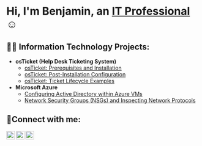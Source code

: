 <h1>Hi, I'm Benjamin, an <a href="https://linkedin.com/in/Josh">IT Professional</a>☺</h1>

<h2>👨‍💻 Information Technology Projects:</h2>

- <b>osTicket (Help Desk Ticketing System)</b>
  - [osTicket: Prerequisites and Installation](https://github.com/BenW618/osticket-prereqs)
  - [osTicket: Post-Installation Configuration](https://github.com/Benw618/post-install-config)
  - [osTicket: Ticket Lifecycle Examples](https://github.com/BenW618/ticket-lifecycle)
- <b>Microsoft Azure</b>
  - [Configuring Active Directory within Azure VMs](https://github.com/BenW618/configure-ad)
  - [Network Security Groups (NSGs) and Inspecting Network Protocols](https://github.com/BenW618/azure-network-protocols)

<h2>🤳Connect with me:</h2>

[<img align="left" alt="Josh | Twitter" width="22px" src="https://cdn.jsdelivr.net/npm/simple-icons@v3/icons/twitter.svg" />][twitter]
[<img align="left" alt="Josh | LinkedIn" width="22px" src="https://cdn.jsdelivr.net/npm/simple-icons@v3/icons/linkedin.svg" />][linkedin]
[<img align="left" alt="Josh | Instagram" width="22px" src="https://cdn.jsdelivr.net/npm/simple-icons@v3/icons/instagram.svg" />][instagram]

[twitter]: https://twitter.com/Josh
[instagram]: https://www.instagram.com/Josh
[linkedin]: https://linkedin.com/in/benjamin-wiii-61b4b4196

